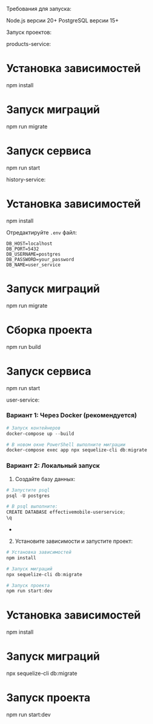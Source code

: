 Требования для запуска:

Node.js версии 20+
PostgreSQL версии 15+

Запуск проектов:

products-service:

# Установка зависимостей
npm install

# Запуск миграций
npm run migrate

# Запуск сервиса
npm run start

history-service:
# Установка зависимостей
npm install

Отредактируйте `.env` файл:
```env
DB_HOST=localhost
DB_PORT=5432
DB_USERNAME=postgres
DB_PASSWORD=your_password
DB_NAME=user_service
```

# Запуск миграций
npm run migrate

# Сборка проекта
npm run build

# Запуск сервиса
npm run start

user-service:

### Вариант 1: Через Docker (рекомендуется)

```powershell
# Запуск контейнеров
docker-compose up --build

# В новом окне PowerShell выполните миграции
docker-compose exec app npx sequelize-cli db:migrate
```

### Вариант 2: Локальный запуск

1. Создайте базу данных:
```powershell
# Запустите psql
psql -U postgres

# В psql выполните:
CREATE DATABASE effectivemobile-userservice;
\q
```
-
2. Установите зависимости и запустите проект:
```powershell
# Установка зависимостей
npm install

# Запуск миграций
npx sequelize-cli db:migrate

# Запуск проекта
npm run start:dev
```
# Установка зависимостей
npm install

# Запуск миграций
npx sequelize-cli db:migrate

# Запуск проекта
npm run start:dev
```